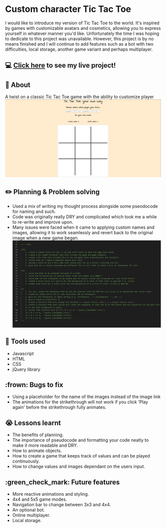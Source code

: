 # Custom character Tic Tac Toe
I would like to introduce my version of Tic Tac Toe to the world. It's inspired by games with customizable avatars and cosmetics, allowing you to express yourself in whatever manner you'd like. Unfortunately the time I was hoping to dedicate to this project was unavailable. However, this project is by no means finished and I will continue to add features such as a bot with two difficulties, local storage, another game variant and perhaps multiplayer.

## :computer: [Click here](https://mez117.github.io/psychic-tribble/) to see my live project!

## :page_facing_up: About
A twist on a classic Tic Tac Toe game with the ability to customize player
![Example of the Game!](/TicTacToe.png)

## :pencil2: Planning & Problem solving
- Used a mix of writing my thought process alongside some pseodocode for naming and such.
- Code was originally really DRY and complicated which took me a while to re-write and improve upon.
- Many issues were faced when it came to applying custom names and images, allowing it to work seamlessly and revert back to the original image when a new game began.
![Pseudocode](/code.png)

## :rocket: Tools used
- Javascript
- HTML
- CSS
- jQuery library

## :frown: Bugs to fix
- Using a placeholder for the name of the images instead of the image link
- The animations for the strikethrough will not work if you click 'Play again' before the strikethrough fully animates.


## :sob: Lessons learnt
- The benefits of planning.
- The importance of pseudocode and formatting your code neatly to make it more readable and DRY.
- How to animate objects.
- How to create a game that keeps track of values and can be played continuously.
- How to change values and images dependant on the users input.

## :green_check_mark: Future features
- More reactive animations and styling.
- 4x4 and 5x5 game modes.
- Navigation bar to change between 3x3 and 4x4.
- An optional bot.
- Online multiplayer.
- Local storage.